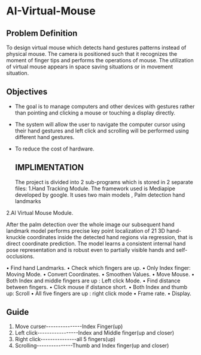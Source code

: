 # AI-Virtual-Mouse
 
  ## Problem Definition
     
To design virtual mouse which detects hand gestures patterns instead of physical mouse. The camera is positioned such that it recognizes the moment of finger tips and performs the operations of mouse. The utilization of virtual mouse appears in space saving situations or in movement situation.
  
   ## Objectives

- The goal is to manage computers and other devices with    gestures rather than pointing and clicking a mouse or touching a display directly.
- The system will allow the user to navigate the computer cursor using their hand gestures and left click and scrolling will be performed using different hand gestures.
- To reduce the cost of hardware.

  ## IMPLIMENTATION
    
    The project is divided into 2 sub-programs which is stored in 2 separate files:
1.Hand Tracking Module.
  The framework used is Mediapipe developed by google.
It uses two main models ,
Palm detection 
hand landmarks 

2.AI Virtual Mouse Module.

After the palm detection over the whole image our subsequent hand landmark model performs precise key point localization of 21 3D hand-knuckle coordinates inside the detected hand regions via regression, that is direct coordinate prediction.
The model learns a consistent internal hand pose representation and is robust even to partially visible hands and self-occlusions.
 
• Find hand Landmarks.
• Check which fingers are up.
• Only Index finger: Moving Mode.
• Convert Coordinates.
• Smoothen Values.
• Move Mouse.
• Both Index and middle fingers are up : Left click Mode.
• Find distance between fingers.
• Click mouse if distance short.
• Both Index and thumb up: Scroll
• All five fingers are up : right click mode
• Frame rate.
• Display.

## Guide

  1. Move curser---------------Index Finger(up)
  2. Left click-----------------Index and Middle finger(up and closer)
  3. Right click---------------all 5 fingers(up)
  4. Scrolling---------------Thumb and Index finger(up and closer)

